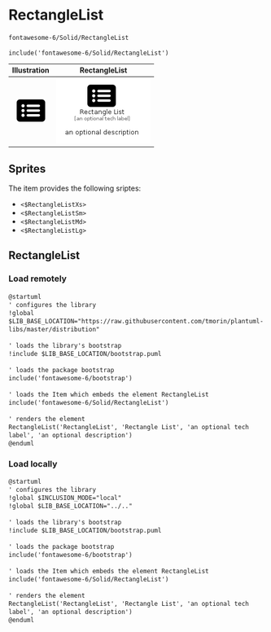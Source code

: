 # RectangleList


```text
fontawesome-6/Solid/RectangleList
```

```text
include('fontawesome-6/Solid/RectangleList')
```



| Illustration | RectangleList |
| :---: | :---: |
| ![illustration for Illustration](../../fontawesome-6/Solid/RectangleList.png) | ![illustration for RectangleList](../../fontawesome-6/Solid/RectangleList.Local.png) |



## Sprites
The item provides the following sriptes:

- `<$RectangleListXs>`
- `<$RectangleListSm>`
- `<$RectangleListMd>`
- `<$RectangleListLg>`





## RectangleList

### Load remotely
```plantuml
@startuml
' configures the library
!global $LIB_BASE_LOCATION="https://raw.githubusercontent.com/tmorin/plantuml-libs/master/distribution"

' loads the library's bootstrap
!include $LIB_BASE_LOCATION/bootstrap.puml

' loads the package bootstrap
include('fontawesome-6/bootstrap')

' loads the Item which embeds the element RectangleList
include('fontawesome-6/Solid/RectangleList')

' renders the element
RectangleList('RectangleList', 'Rectangle List', 'an optional tech label', 'an optional description')
@enduml
```

### Load locally
```plantuml
@startuml
' configures the library
!global $INCLUSION_MODE="local"
!global $LIB_BASE_LOCATION="../.."

' loads the library's bootstrap
!include $LIB_BASE_LOCATION/bootstrap.puml

' loads the package bootstrap
include('fontawesome-6/bootstrap')

' loads the Item which embeds the element RectangleList
include('fontawesome-6/Solid/RectangleList')

' renders the element
RectangleList('RectangleList', 'Rectangle List', 'an optional tech label', 'an optional description')
@enduml
```

